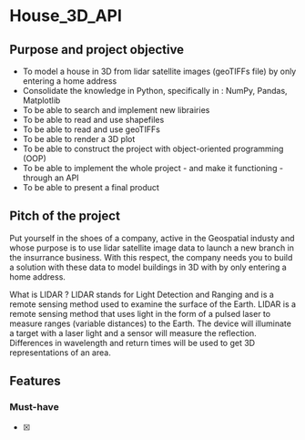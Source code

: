 # House_3D_API

## Purpose and project objective 

- To model a house in 3D from lidar satellite images (geoTIFFs file) by only entering a home address
- Consolidate the knowledge in Python, specifically in : NumPy, Pandas, Matplotlib
- To be able to search and implement new librairies
- To be able to read and use shapefiles
- To be able to read and use geoTIFFs
- To be able to render a 3D plot
- To be able to construct the project with object-oriented programming (OOP)
- To be able to implement the whole project - and make it functioning -  through an API
- To be able to present a final product

## Pitch of the project 

Put yourself in the shoes of a company, active in the Geospatial industy and whose purpose is to use lidar satellite image data to launch a new branch in the insurrance business. With this respect, the company needs you to build a solution with these data to model buildings in 3D with by only entering a home address.

What is LIDAR ? LIDAR stands for Light Detection and Ranging and is a remote sensing method used to examine the surface of the Earth. LIDAR is a remote sensing method that uses light in the form of a pulsed laser to measure ranges (variable distances) to the Earth. The device will illuminate a target with a laser light and a sensor will measure the reflection. Differences in wavelength and return times will be used to get 3D representations of an area.

## Features 

### Must-have 

-[x]
